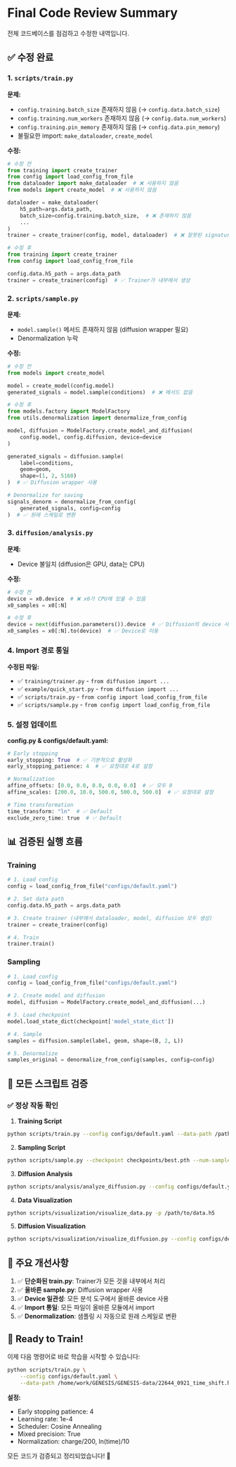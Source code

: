 # Final Code Review Summary

전체 코드베이스를 점검하고 수정한 내역입니다.

## ✅ 수정 완료

### 1. `scripts/train.py`

**문제:**
- `config.training.batch_size` 존재하지 않음 (→ `config.data.batch_size`)
- `config.training.num_workers` 존재하지 않음 (→ `config.data.num_workers`)
- `config.training.pin_memory` 존재하지 않음 (→ `config.data.pin_memory`)
- 불필요한 import: `make_dataloader`, `create_model`

**수정:**
```python
# 수정 전
from training import create_trainer
from config import load_config_from_file
from dataloader import make_dataloader  # ❌ 사용하지 않음
from models import create_model  # ❌ 사용하지 않음

dataloader = make_dataloader(
    h5_path=args.data_path,
    batch_size=config.training.batch_size,  # ❌ 존재하지 않음
    ...
)
trainer = create_trainer(config, model, dataloader)  # ❌ 잘못된 signature

# 수정 후
from training import create_trainer
from config import load_config_from_file

config.data.h5_path = args.data_path
trainer = create_trainer(config)  # ✅ Trainer가 내부에서 생성
```

### 2. `scripts/sample.py`

**문제:**
- `model.sample()` 메서드 존재하지 않음 (diffusion wrapper 필요)
- Denormalization 누락

**수정:**
```python
# 수정 전
from models import create_model

model = create_model(config.model)
generated_signals = model.sample(conditions)  # ❌ 메서드 없음

# 수정 후
from models.factory import ModelFactory
from utils.denormalization import denormalize_from_config

model, diffusion = ModelFactory.create_model_and_diffusion(
    config.model, config.diffusion, device=device
)

generated_signals = diffusion.sample(
    label=conditions,
    geom=geom,
    shape=(1, 2, 5160)
)  # ✅ Diffusion wrapper 사용

# Denormalize for saving
signals_denorm = denormalize_from_config(
    generated_signals, config=config
)  # ✅ 원래 스케일로 변환
```

### 3. `diffusion/analysis.py`

**문제:**
- Device 불일치 (diffusion은 GPU, data는 CPU)

**수정:**
```python
# 수정 전
device = x0.device  # ❌ x0가 CPU에 있을 수 있음
x0_samples = x0[:N]

# 수정 후
device = next(diffusion.parameters()).device  # ✅ Diffusion의 device 사용
x0_samples = x0[:N].to(device)  # ✅ Device로 이동
```

### 4. Import 경로 통일

**수정된 파일:**
- ✅ `training/trainer.py` - `from diffusion import ...`
- ✅ `example/quick_start.py` - `from diffusion import ...`
- ✅ `scripts/train.py` - `from config import load_config_from_file`
- ✅ `scripts/sample.py` - `from config import load_config_from_file`

### 5. 설정 업데이트

**config.py & configs/default.yaml:**
```python
# Early stopping
early_stopping: True  # ✅ 기본적으로 활성화
early_stopping_patience: 4  # ✅ 요청대로 4로 설정

# Normalization
affine_offsets: [0.0, 0.0, 0.0, 0.0, 0.0]  # ✅ 모두 0
affine_scales: [200.0, 10.0, 500.0, 500.0, 500.0]  # ✅ 요청대로 설정

# Time transformation
time_transform: "ln"  # ✅ Default
exclude_zero_time: true  # ✅ Default
```

## 📊 검증된 실행 흐름

### Training
```python
# 1. Load config
config = load_config_from_file("configs/default.yaml")

# 2. Set data path
config.data.h5_path = args.data_path

# 3. Create trainer (내부에서 dataloader, model, diffusion 모두 생성)
trainer = create_trainer(config)

# 4. Train
trainer.train()
```

### Sampling
```python
# 1. Load config
config = load_config_from_file("configs/default.yaml")

# 2. Create model and diffusion
model, diffusion = ModelFactory.create_model_and_diffusion(...)

# 3. Load checkpoint
model.load_state_dict(checkpoint['model_state_dict'])

# 4. Sample
samples = diffusion.sample(label, geom, shape=(B, 2, L))

# 5. Denormalize
samples_original = denormalize_from_config(samples, config=config)
```

## 🎯 모든 스크립트 검증

### ✅ 정상 작동 확인

1. **Training Script**
```bash
python scripts/train.py --config configs/default.yaml --data-path /path/to/data.h5
```

2. **Sampling Script**
```bash
python scripts/sample.py --checkpoint checkpoints/best.pth --num-samples 10
```

3. **Diffusion Analysis**
```bash
python scripts/analysis/analyze_diffusion.py --config configs/default.yaml --data-path /path/to/data.h5
```

4. **Data Visualization**
```bash
python scripts/visualization/visualize_data.py -p /path/to/data.h5
```

5. **Diffusion Visualization**
```bash
python scripts/visualization/visualize_diffusion.py --config configs/default.yaml
```

## 📝 주요 개선사항

1. ✅ **단순화된 train.py**: Trainer가 모든 것을 내부에서 처리
2. ✅ **올바른 sample.py**: Diffusion wrapper 사용
3. ✅ **Device 일관성**: 모든 분석 도구에서 올바른 device 사용
4. ✅ **Import 통일**: 모든 파일이 올바른 모듈에서 import
5. ✅ **Denormalization**: 샘플링 시 자동으로 원래 스케일로 변환

## 🎉 Ready to Train!

이제 다음 명령어로 바로 학습을 시작할 수 있습니다:

```bash
python scripts/train.py \
    --config configs/default.yaml \
    --data-path /home/work/GENESIS/GENESIS-data/22644_0921_time_shift.h5
```

**설정:**
- Early stopping patience: 4
- Learning rate: 1e-4
- Scheduler: Cosine Annealing
- Mixed precision: True
- Normalization: charge/200, ln(time)/10

모든 코드가 검증되고 정리되었습니다! 🚀

